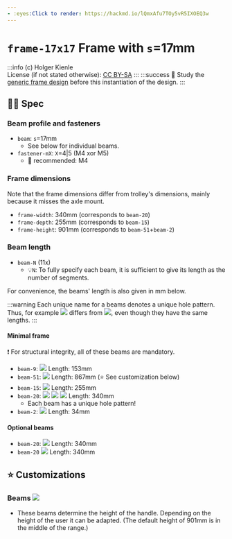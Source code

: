 ```yaml
---
- :eyes:Click to render: https://hackmd.io/lQmxAfu7TOy5vR5IXOEQ3w
---
```

# `frame-17x17` Frame with `s`=17mm
:::info
(c) Holger Kienle  
License (if not stated otherwise): [CC BY-SA](https://creativecommons.org/licenses/by-sa/4.0/)
:::
:::success
:book: Study the [generic frame design](/@kienle/frame-design) before this instantiation of the design.
:::

## :judge: Spec

### Beam profile and fasteners
- `beam`: `s`=17mm
    - See below for individual beams.
- `fastener-mX`: `X`=4|5 (M4 xor M5)
    - :owl: recommended: M4

### Frame dimensions
Note that the frame dimensions differ from trolley's dimensions, mainly because it misses the axle mount.
- `frame-width`: 340mm (corresponds to `beam-20`)
- `frame-depth`: 255mm (corresponds to `beam-15`)
- `frame-height`: 901mm (corresponds to `beam-51`+`beam-2`)

### Beam length
- `beam-N` (11x)
    - :bulb:`N`: To fully specify each beam, it is sufficient to give its length as the number of segments.

For convenience, the beams' length is also given in mm below.

:::warning
Each unique name for a beams denotes a unique hole pattern. Thus, for example ![](https://img.shields.io/badge/1x-handle-light.svg) differs from ![](https://img.shields.io/badge/1x-bag__support-lightblue.svg), even though they have the same lengths.
:::

#### Minimal frame

:exclamation: For structural integrity, all of these beams are mandatory.

- `beam-9`: ![](https://img.shields.io/badge/2x-leg--front-light.svg) Length: 153mm
- `beam-51`: ![](https://img.shields.io/badge/2x-leg--back-light.svg) Length: 867mm (:star: See customization below)
- `beam-15`: ![](https://img.shields.io/badge/2x-platform--side-light.svg) Length: 255mm
- `beam-20`: ![](https://img.shields.io/badge/1x-platform--top--back-light.svg) ![](https://img.shields.io/badge/1x-platform--top--front-light.svg) ![](https://img.shields.io/badge/1x-handle-light.svg) Length: 340mm
    - Each beam has a unique hole pattern!
- `beam-2`: ![](https://img.shields.io/badge/2x-handle--joint-light.svg) Length: 34mm

#### Optional beams
- `beam-20`: ![](https://img.shields.io/badge/1x-platform--top--middle-lightblue.svg) Length: 340mm
- `beam-20` ![](https://img.shields.io/badge/1x-bag__support-lightblue.svg) Length: 340mm

## :star: Customizations

### Beams ![](https://img.shields.io/badge/2x-leg--back-light.svg)
- These beams determine the height of the handle. Depending on the height of the user it can be adapted. (The default height of 901mm is in the middle of the range.)
